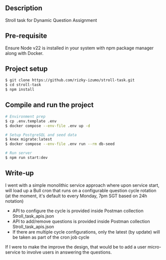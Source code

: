 ## Description

Stroll task for Dynamic Question Assignment

## Pre-requisite

Ensure Node v22 is installed in your system with npm package manager along with Docker.

## Project setup

```bash
$ git clone https://github.com/rizky-izumo/stroll-task.git
$ cd stroll-task
$ npm install
```

## Compile and run the project

```bash
# Environment prep
$ cp .env.template .env
$ docker compose --env-file .env up -d

# Setup PostgreSQL and seed data
$ knex migrate:latest
$ docker compose --env-file .env run --rm db-seed

# Run server
$ npm run start:dev

```

## Write-up

I went with a simple monolithic service approach where upon service start, will load up a Bull cron that runs on a configurable question cycle rotation (at the moment, it's default to every Monday, 7pm SGT based on 24h notation)

- API to configure the cycle is provided inside Postman collection Stroll_task_apis.json
- API to add/remove questions is provided inside Postman collection Stroll_task_apis.json
- If there are multiple cycle configurations, only the latest (by update) will be taken as part of the cron job cycle

If I were to make the improve the design, that would be to add a user micro-service to involve users in answering the questions.
